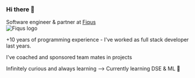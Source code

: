 ### Hi there 👋
Software engineer & partner at [Fiqus](http://fiqus.coop/)  
![Fiqus logo](https://fiqus.coop/wp-content/themes/fiqustheme/img/fiquscontacto.png)

+10 years of programming experience - I've worked as full stack developer last years.

I've coached and sponsored team mates in projects

Infinitely curious and always learning  --> Currently learning DSE & ML 🌱


<!--
**mjvallone/mjvallone** is a ✨ _special_ ✨ repository because its `README.md` (this file) appears on your GitHub profile.

Here are some ideas to get you started:

- 🔭 I’m currently working on ...
- 🌱 I’m currently learning ...
- 👯 I’m looking to collaborate on ...
- 🤔 I’m looking for help with ...
- 💬 Ask me about ...
- 📫 How to reach me: ...
- 😄 Pronouns: ...
- ⚡ Fun fact: ...
-->
